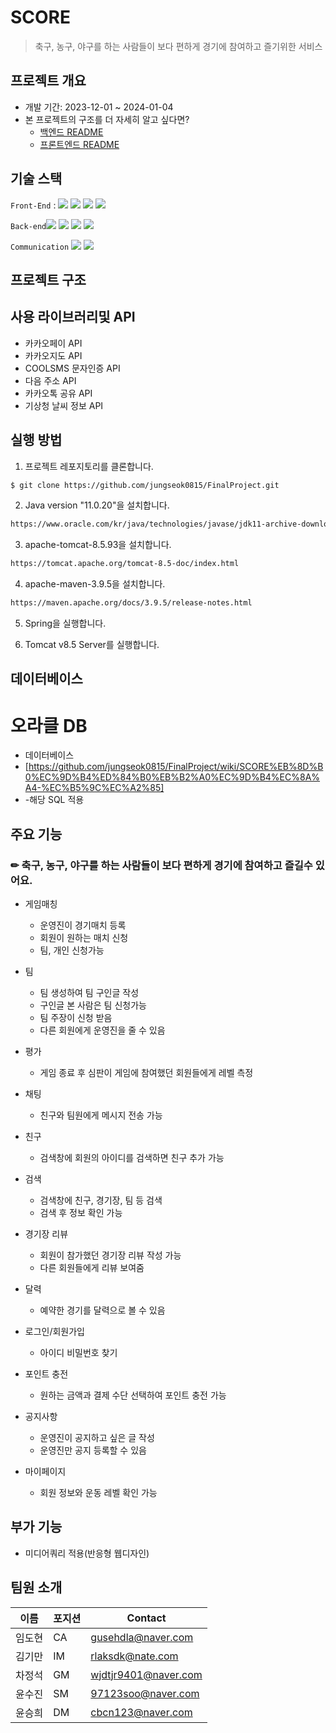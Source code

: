 # SCORE
> 축구, 농구, 야구를 하는 사람들이 보다 편하게 경기에 참여하고 즐기위한 서비스

## 프로젝트 개요
- 개발 기간: 2023-12-01 ~ 2024-01-04
- 본 프로젝트의 구조를 더 자세히 알고 싶다면?
  - [백엔드 README](./BACK.md)
  - [프론트엔드 README](./FRONT.md)

## 기술 스택
`Front-End` :  <img src="https://img.shields.io/badge/javascript-3178C6?style=flat-square&logo=javascript&logoColor=#F7DF1E"/>
<img src="https://img.shields.io/badge/css3-3178C6?style=flat-square&logo=css3&logoColor=#1572B6"/>
<img src="https://img.shields.io/badge/html5-3178C6?style=flat-square&logo=html5&logoColor=#E34F26"/>
<img src="https://img.shields.io/badge/jquery-FF4154?style=flat-square&logo=jquery&logoColor=##0769AD"/>

`Back-end`<img src="https://img.shields.io/badge/spring-E0234E?style=flat-square&logo=spring&logoColor=#6DB33F">
<img src="https://img.shields.io/badge/springsecurity-3178C6?style=flat-square&logo=springsecurity&logoColor=#6DB33F"/>
<img src="https://img.shields.io/badge/oracle-4479A1?style=flat-square&logo=oracle&logoColor=#F80000">
<img src="https://img.shields.io/badge/apachetomcat-FF4154?style=flat-square&logo=apachetomcat&logoColor=#F8DC75">

`Communication`
<img src="https://img.shields.io/badge/notion-000000?style=flat-square&logo=notion&logoColor=white">
<img src="https://img.shields.io/badge/github-181717?style=flat-square&logo=github&logoColor=white">

## 프로젝트 구조

## 사용 라이브러리및 API
- 카카오페이 API
- 카카오지도 API
- COOLSMS 문자인증 API
- 다음 주소 API
- 카카오톡 공유 API
- 기상청 날씨 정보 API

## 실행 방법

1. 프로젝트 레포지토리를 클론합니다.

```sh
$ git clone https://github.com/jungseok0815/FinalProject.git
```

2. Java version "11.0.20"을 설치합니다.
```sh
https://www.oracle.com/kr/java/technologies/javase/jdk11-archive-downloads.html
```
3. apache-tomcat-8.5.93을 설치합니다.
```sh
https://tomcat.apache.org/tomcat-8.5-doc/index.html
```
4. apache-maven-3.9.5을 설치합니다.
```sh
https://maven.apache.org/docs/3.9.5/release-notes.html
```
5. Spring을 실행합니다.

6. Tomcat v8.5 Server를 실행합니다.

## 데이터베이스
# 오라클 DB
 - 데이터베이스
 - [https://github.com/jungseok0815/FinalProject/wiki/SCORE%EB%8D%B0%EC%9D%B4%ED%84%B0%EB%B2%A0%EC%9D%B4%EC%8A%A4-%EC%B5%9C%EC%A2%85]
 - -해당 SQL 적용
## 주요 기능


### ✏ 축구, 농구, 야구를 하는 사람들이 보다 편하게 경기에 참여하고 즐길수 있어요. 

+ 게임매칭
  + 운영진이 경기매치 등록
  + 회원이 원하는 매치 신청
  + 팀, 개인 신청가능

+ 팀
  + 팀 생성하여 팀 구인글 작성
  + 구인글 본 사람은 팀 신청가능 
  + 팀 주장이 신청 받음
  + 다른 회원에게 운영진을 줄 수 있음

+ 평가
  + 게임 종료 후 심판이 게임에 참여했던 회원들에게 레벨 측정

+ 채팅
  + 친구와 팀원에게 메시지 전송 가능

+ 친구
  + 검색창에 회원의 아이디를 검색하면 친구 추가 가능
 
+ 검색
  + 검색창에 친구, 경기장, 팀 등 검색
  + 검색 후 정보 확인 가능
 
+ 경기장 리뷰
  + 회원이 참가했던 경기장 리뷰 작성 가능
  + 다른 회원들에게 리뷰 보여줌
 
+ 달력
  + 예약한 경기를 달력으로 볼 수 있음
 
+ 로그인/회원가입
  + 아이디 비밀번호 찾기
 
+ 포인트 충전
  + 원하는 금액과 결제 수단 선택하여 포인트 충전 가능
     
+ 공지사항
  + 운영진이 공지하고 싶은 글 작성
  + 운영진만 공지 등록할 수 있음
 
+ 마이페이지
  + 회원 정보와 운동 레벨 확인 가능

## 부가 기능
* 미디어쿼리 적용(반응형 웹디자인)

## 팀원 소개

| 이름 | 포지션 | Contact |
| --- | --- | --- |
| 임도현 | CA | gusehdla@naver.com |
| 김기만 | IM | rlaksdk@nate.com |
| 차정석 | GM | wjdtjr9401@naver.com |
| 윤수진 | SM | 97123soo@naver.com |
| 윤승희 | DM | cbcn123@naver.com |
